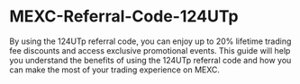 # MEXC-Referral-Code-124UTp
By using the 124UTp referral code, you can enjoy up to 20% lifetime trading fee discounts and access exclusive promotional events. This guide will help you understand the benefits of using the 124UTp referral code and how you can make the most of your trading experience on MEXC.
